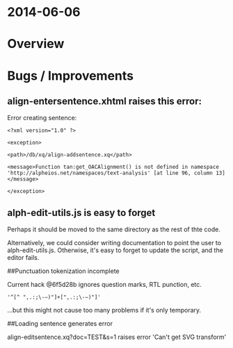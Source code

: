 # 2014-06-06

# Overview

# Bugs / Improvements

## align-entersentence.xhtml raises this error: 
	
Error creating sentence:

	<?xml version="1.0" ?>

	<exception>

	<path>/db/xq/align-addsentence.xq</path>

	<message>Function tan:get_OACAlignment() is not defined in namespace 'http://alpheios.net/namespaces/text-analysis' [at line 96, column 13]</message>

	</exception>

## alph-edit-utils.js is easy to forget

Perhaps it should be moved to the same directory as the rest of thte code.

Alternatively, we could consider writing documentation to point the user to alph-edit-utils.js. Otherwise, it's easy to forget to update the script, and the editor fails. 

##Punctuation tokenization incomplete



Current hack @6f5d28b ignores question marks, RTL punction, etc. 

	'^[^ ",.:;\-—)"]+[",.:;\-—)"]'

...but this might not cause too many problems if it's only temporary.


##Loading sentence generates error

align-editsentence.xq?doc=TEST&s=1 raises error 'Can't get SVG transform'

